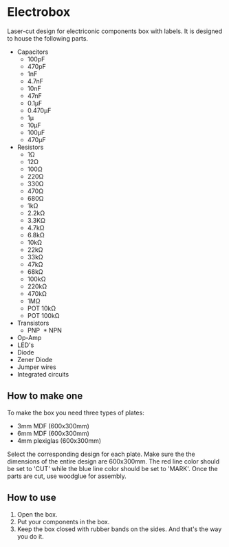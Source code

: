 # Electrobox
Laser-cut design for electriconic components box with labels. It is designed to house the following parts.

* Capacitors
  * 100pF 
  * 470pF
  * 1nF
  * 4.7nF
  * 10nF
  * 47nF
  * 0.1µF 
  * 0.470µF
  * 1μ
  * 10μF
  * 100μF
  * 470μF
* Resistors
  * 1Ω
  * 12Ω
  * 100Ω
  * 220Ω
  * 330Ω
  * 470Ω
  * 680Ω
  * 1kΩ
  * 2.2kΩ
  * 3.3KΩ
  * 4.7kΩ
  * 6.8kΩ
  * 10kΩ
  * 22kΩ
  * 33kΩ
  * 47kΩ
  * 68kΩ
  * 100kΩ
  * 220kΩ
  * 470kΩ
  * 1MΩ
  * POT 10kΩ
  * POT 100kΩ
* Transistors
  * PNP
  * NPN
* Op-Amp
* LED's
* Diode
* Zener Diode
* Jumper wires
* Integrated circuits

## How to make one
To make the box you need three types of plates:

* 3mm MDF (600x300mm)
* 6mm MDF (600x300mm)
* 4mm plexiglas (600x300mm)

Select the corresponding design for each plate. Make sure the the dimensions of the entire design are 600x300mm. The red line color should be set to 'CUT' while the blue line color should be set to 'MARK'. Once the parts are cut, use woodglue for assembly.

## How to use
1. Open the box.
2. Put your components in the box.
3. Keep the box closed with rubber bands on the sides.
And that's the way you do it.
